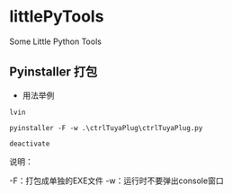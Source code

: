 
# littlePyTools

Some Little Python Tools

## Pyinstaller 打包

- 用法举例

```shell
lvin

pyinstaller -F -w .\ctrlTuyaPlug\ctrlTuyaPlug.py

deactivate
```
说明：

  -F：打包成单独的EXE文件
  -w：运行时不要弹出console窗口

